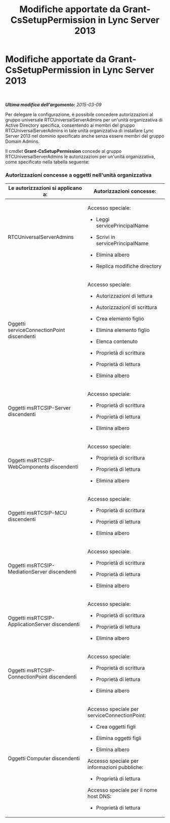 ﻿---
title: Modifiche apportate da Grant-CsSetupPermission in Lync Server 2013
TOCTitle: Modifiche apportate da Grant-CsSetupPermission in Lync Server 2013
ms:assetid: c5801f48-14e3-4fdd-8f14-d52e7af07a57
ms:mtpsurl: https://technet.microsoft.com/it-it/library/JJ205250(v=OCS.15)
ms:contentKeyID: 49301933
ms.date: 08/24/2015
mtps_version: v=OCS.15
ms.translationtype: HT
---

# Modifiche apportate da Grant-CsSetupPermission in Lync Server 2013

 

_**Ultima modifica dell'argomento:** 2015-03-09_

Per delegare la configurazione, è possibile concedere autorizzazioni al gruppo universale RTCUniversalServerAdmins per un'unità organizzativa di Active Directory specifica, consentendo ai membri del gruppo RTCUniversalServerAdmins in tale unità organizzativa di installare Lync Server 2013 nel dominio specificato anche senza essere membri del gruppo Domain Admins.

Il cmdlet **Grant-CsSetupPermission** concede al gruppo RTCUniversalServerAdmins le autorizzazioni per un'unità organizzativa, come specificato nella tabella seguente:

### Autorizzazioni concesse a oggetti nell'unità organizzativa

<table>
<colgroup>
<col style="width: 50%" />
<col style="width: 50%" />
</colgroup>
<thead>
<tr class="header">
<th>Le autorizzazioni si applicano a:</th>
<th>Autorizzazioni concesse:</th>
</tr>
</thead>
<tbody>
<tr class="odd">
<td><p>RTCUniversalServerAdmins</p></td>
<td><p>Accesso speciale:</p>
<ul>
<li><p>Leggi servicePrincipalName</p></li>
<li><p>Scrivi in servicePrincipalName</p></li>
<li><p>Elimina albero</p></li>
<li><p>Replica modifiche directory</p></li>
</ul></td>
</tr>
<tr class="even">
<td><p>Oggetti serviceConnectionPoint discendenti</p></td>
<td><p>Accesso speciale:</p>
<ul>
<li><p>Autorizzazioni di lettura</p></li>
<li><p>Autorizzazioni di scrittura</p></li>
<li><p>Crea elemento figlio</p></li>
<li><p>Elimina elemento figlio</p></li>
<li><p>Elenca contenuto</p></li>
<li><p>Proprietà di scrittura</p></li>
<li><p>Proprietà di lettura</p></li>
<li><p>Elimina albero</p></li>
</ul></td>
</tr>
<tr class="odd">
<td><p>Oggetti msRTCSIP-Server discendenti</p></td>
<td><p>Accesso speciale:</p>
<ul>
<li><p>Proprietà di scrittura</p></li>
<li><p>Proprietà di lettura</p></li>
<li><p>Elimina albero</p></li>
</ul></td>
</tr>
<tr class="even">
<td><p>Oggetti msRTCSIP-WebComponents discendenti</p></td>
<td><p>Accesso speciale:</p>
<ul>
<li><p>Proprietà di scrittura</p></li>
<li><p>Proprietà di lettura</p></li>
<li><p>Elimina albero</p></li>
</ul></td>
</tr>
<tr class="odd">
<td><p>Oggetti msRTCSIP-MCU discendenti</p></td>
<td><p>Accesso speciale:</p>
<ul>
<li><p>Proprietà di scrittura</p></li>
<li><p>Proprietà di lettura</p></li>
<li><p>Elimina albero</p></li>
</ul></td>
</tr>
<tr class="even">
<td><p>Oggetti msRTCSIP-MediationServer discendenti</p></td>
<td><p>Accesso speciale:</p>
<ul>
<li><p>Proprietà di scrittura</p></li>
<li><p>Proprietà di lettura</p></li>
<li><p>Elimina albero</p></li>
</ul></td>
</tr>
<tr class="odd">
<td><p>Oggetti msRTCSIP-ApplicationServer discendenti</p></td>
<td><p>Accesso speciale:</p>
<ul>
<li><p>Proprietà di scrittura</p></li>
<li><p>Proprietà di lettura</p></li>
<li><p>Elimina albero</p></li>
</ul></td>
</tr>
<tr class="even">
<td><p>Oggetti msRTCSIP-ConnectionPoint discendenti</p></td>
<td><p>Accesso speciale:</p>
<ul>
<li><p>Proprietà di scrittura</p></li>
<li><p>Proprietà di lettura</p></li>
<li><p>Elimina albero</p></li>
</ul></td>
</tr>
<tr class="odd">
<td><p>Oggetti Computer discendenti</p></td>
<td><p>Accesso speciale per serviceConnectionPoint:</p>
<ul>
<li><p>Crea oggetti figli</p></li>
<li><p>Elimina oggetti figli</p></li>
<li><p>Elimina albero</p></li>
</ul>
<p>Accesso speciale per informazioni pubbliche:</p>
<ul>
<li><p>Proprietà di lettura</p></li>
</ul>
<p>Accesso speciale per il nome host DNS:</p>
<ul>
<li><p>Proprietà di lettura</p></li>
</ul></td>
</tr>
</tbody>
</table>

